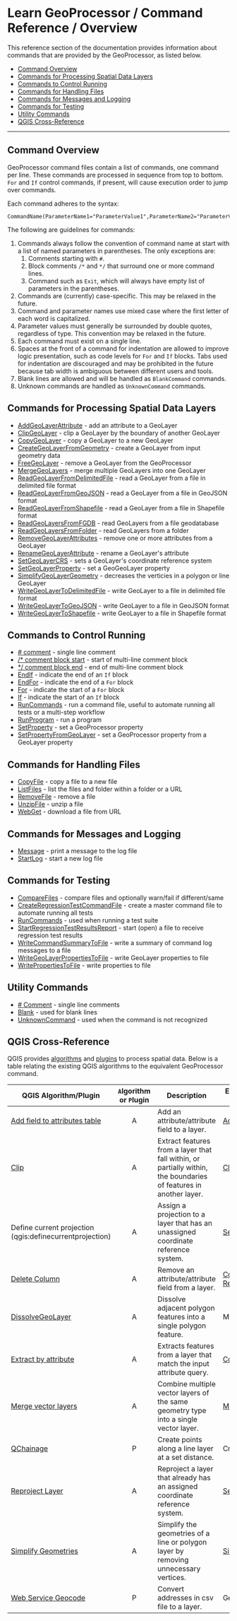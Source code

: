 # Learn GeoProcessor / Command Reference / Overview #

This reference section of the documentation provides information about commands that are provided
by the GeoProcessor, as listed below.

* [Command Overview](#command-overview)
* [Commands for Processing Spatial Data Layers](#commands-for-processing-spatial-data-layers)
* [Commands to Control Running](#commands-to-control-running)
* [Commands for Handling Files](#commands-for-handling-files)
* [Commands for Messages and Logging](#commands-for-messages-and-logging)
* [Commands for Testing](#commands-for-testing)
* [Utility Commands](#utility-commands)
* [QGIS Cross-Reference](#qgis-cross-reference)

---------------------------

## Command Overview ##

GeoProcessor command files contain a list of commands, one command per line.
These commands are processed in sequence from top to bottom.
`For` and `If` control commands, if present, will cause execution order to jump over commands.

Each command adheres to the syntax:

```text
CommandName(ParameterName1="ParameterValue1",ParameterName2="ParameterValue2",...)
```

The following are guidelines for commands:

1. Commands always follow the convention of command name at start with a list of named parameters in parentheses.
The only exceptions are:
	1. Comments starting with `#`.
	2. Block comments `/*` and `*/` that surround one or more command lines.
	3. Command such as `Exit`, which will always have empty list of parameters in the parentheses.
2. Commands are (currently) case-specific.  This may be relaxed in the future.
3. Command and parameter names use mixed case where the first letter of each word is capitalized.
4. Parameter values must generally be surrounded by double quotes, regardless of type.
This convention may be relaxed in the future.
5. Each command must exist on a single line.
6. Spaces at the front of a command for indentation are allowed to improve logic presentation,
such as code levels for `For` and `If` blocks.
Tabs used for indentation are discouraged and may be prohibited in the future because tab width is ambiguous between different users and tools.
7. Blank lines are allowed and will be handled as `BlankCommand` commands.
8. Unknown commands are handled as `UnknownCommand` commands.

## Commands for Processing Spatial Data Layers ##

* [AddGeoLayerAttribute](AddGeoLayerAttribute/AddGeoLayerAttribute) - add an attribute to a GeoLayer
* [ClipGeoLayer](ClipGeoLayer/ClipGeoLayer) - clip a GeoLayer by the boundary of another GeoLayer 
* [CopyGeoLayer](CopyGeoLayer/CopyGeoLayer) - copy a GeoLayer to a new GeoLayer
* [CreateGeoLayerFromGeometry](CreateGeoLayerFromGeometry/CreateGeoLayerFromGeometry) - create a GeoLayer from input geometry data
* [FreeGeoLayer](FreeGeoLayer/FreeGeoLayer) - remove a GeoLayer from the GeoProcessor
* [MergeGeoLayers](MergeGeoLayers/MergeGeoLayers) - merge multiple GeoLayers into one GeoLayer
* [ReadGeoLayerFromDelimitedFile](ReadGeoLayerFromDelimitedFile/ReadGeoLayerFromDelimitedFile) - read a GeoLayer from a file in delimited file format
* [ReadGeoLayerFromGeoJSON](ReadGeoLayerFromGeoJSON/ReadGeoLayerFromGeoJSON) - read a GeoLayer from a file in GeoJSON format
* [ReadGeoLayerFromShapefile](ReadGeoLayerFromShapefile/ReadGeoLayerFromShapefile) - read a GeoLayer from a file in Shapefile format
* [ReadGeoLayersFromFGDB](ReadGeoLayersFromFGDB/ReadGeoLayersFromFGDB) - read GeoLayers from a file geodatabase
* [ReadGeoLayersFromFolder](ReadGeoLayersFromFolder/ReadGeoLayersFromFolder) - read GeoLayers from a folder
* [RemoveGeoLayerAttributes](RemoveGeoLayerAttributes/RemoveGeoLayerAttributes) - remove one or more attributes from a GeoLayer
* [RenameGeoLayerAttribute](RenameGeoLayerAttribute/RenameGeoLayerAttribute) - rename a GeoLayer's attribute
* [SetGeoLayerCRS](SetGeoLayerCRS/SetGeoLayerCRS) - sets a GeoLayer's coordinate reference system
* [SetGeoLayerProperty](SetGeoLayerProperty/SetGeoLayerProperty) - set a GeoGeoLayer property
* [SimplifyGeoLayerGeometry](SimplifyGeoLayerGeometry/SimplifyGeoLayerGeometry) - decreases the verticies in a polygon or line GeoLayer 
* [WriteGeoLayerToDelimitedFile](WriteGeoLayerToDelimitedFile/WriteGeoLayerToDelimitedFile) - write GeoLayer to a file in delimited file format
* [WriteGeoLayerToGeoJSON](WriteGeoLayerToGeoJSON/WriteGeoLayerToGeoJSON) - write GeoLayer to a file in GeoJSON format
* [WriteGeoLayerToShapefile](WriteGeoLayerToShapefile/WriteGeoLayerToShapefile) - write GeoLayer to a file in Shapefile format

## Commands to Control Running ##

* [\# comment](HashComment/HashComment) - single line comment
* [/\* comment block start](CommentBlockStart/CommentBlockStart) - start of multi-line comment block
* [\*/ comment block end](CommentBlockEnd/CommentBlockEnd) - end of multi-line comment block
* [EndIf](EndIf/EndIf) - indicate the end of an `If` block
* [EndFor](EndFor/EndFor) - indicate the end of a `For` block
* [For](For/For) - indicate the start of a `For` block
* [If](If/If) - indicate the start of an `If` block
* [RunCommands](RunCommands/RunCommands) - run a command file, useful to automate running all tests or a multi-step workflow
* [RunProgram](RunProgram/RunProgram) - run a program
* [SetProperty](SetProperty/SetProperty) - set a GeoProcessor property
* [SetPropertyFromGeoLayer](SetPropertyFromGeoLayer/SetPropertyFromGeoLayer) - set a GeoProcessor property from a GeoLayer property

## Commands for Handling Files ##

* [CopyFile](CopyFile/CopyFile) - copy a file to a new file
* [ListFiles](ListFiles/ListFiles) - list the files and folder within a folder or a URL
* [RemoveFile](RemoveFile/RemoveFile) - remove a file
* [UnzipFile](UnzipFile/UnzipFile) - unzip a file
* [WebGet](WebGet/WebGet) - download a file from URL

## Commands for Messages and Logging ##

* [Message](Message/Message) - print a message to the log file
* [StartLog](StartLog/StartLog) - start a new log file

## Commands for Testing ##

* [CompareFiles](CompareFiles/CompareFiles) - compare files and optionally warn/fail if different/same
* [CreateRegressionTestCommandFile](CreateRegressionTestCommandFile/CreateRegressionTestCommandFile) - create a master command file to automate running all tests
* [RunCommands](RunCommands/RunCommands) - used when running a test suite
* [StartRegressionTestResultsReport](StartRegressionTestResultsReport/StartRegressionTestResultsReport) - start (open) a file to receive regression test results
* [WriteCommandSummaryToFile](WriteCommandSummaryToFile/WriteCommandSummaryToFile) - write a summary of command log messages to a file
* [WriteGeoLayerPropertiesToFile](WriteGeoLayerPropertiesToFile/WriteGeoLayerPropertiesToFile) - write GeoLayer properties to file
* [WritePropertiesToFile](WritePropertiesToFile/WritePropertiesToFile) - write properties to file

## Utility Commands ##

* [# Comment](Comment/Comment) - single line comments
* [Blank](Blank/Blank) - used for blank lines
* [UnknownCommand](UnknownCommand/UnknownCommand) - used when the command is not recognized

## QGIS Cross-Reference ##

QGIS provides [algorithms](https://docs.qgis.org/2.8/en/docs/user_manual/processing/console.html) and [plugins](https://plugins.qgis.org/) to process spatial data. Below is a table relating the existing QGIS algorithms to the equivalent GeoProcessor command. 

|QGIS Algorithm/Plugin| `A`lgorithm or `P`lugin |Description|Equivalent GeoProcessor Command(s)|Comment/Status|
|----|:---:|---|---|---|
|[Add field to attributes table](https://docs.qgis.org/2.8/en/docs/user_manual/processing_algs/qgis/vector_table_tools/addfieldtoattributestable.html)|A|Add an attribute/attribute field to a layer.| [AddGeoLayerAttribute](AddGeoLayerAttribute/AddGeoLayerAttribute) | Completed|
|[Clip](https://docs.qgis.org/2.14/en/docs/user_manual/processing_algs/qgis/vector_overlay_tools.html)|A| Extract features from a layer that fall within, or partially within, the boundaries of features in another layer.|[ClipGeoLayer](ClipGeoLayer/ClipGeoLayer)|Completed|
|Define current projection (qgis:definecurrentprojection)|A|Assign a projection to a layer that has an unassigned coordinate reference system.|[SetGeoLayerCRS](SetGeoLayerCRS/SetGeoLayerCRS)|Completed|
|[Delete Column](https://docs.qgis.org/2.8/en/docs/user_manual/processing_algs/qgis/vector_table_tools/deletecolumn.html)|A|Remove an attribute/attribute field from a layer.|[CopyGeoLayer](CopyGeoLayer/CopyGeoLayer) and [RemoveGeoLayerAttributes](RemoveGeoLayerAttributes/RemoveGeoLayerAttributes)|Completed|
|[DissolveGeoLayer](https://docs.qgis.org/2.8/en/docs/user_manual/processing_algs/qgis/vector_geometry_tools/dissolve.html)|A|Dissolve adjacent polygon features into a single polygon feature.|MergeGeoLayerFeatures|In Queue
|[Extract by attribute](https://docs.qgis.org/2.8/en/docs/user_manual/processing_algs/qgis/vector_selection_tools/extractbyattribute.html)|A|Extracts features from a layer that match the input attribute query.| [CopyGeoLayer](CopyGeoLayer/CopyGeoLayer)| Completed|
|[Merge vector layers](https://docs.qgis.org/2.8/en/docs/user_manual/processing_algs/qgis/vector_general_tools/mergevectorlayers.html)|A|Combine multiple vector layers of the same geometry type into a single vector layer. | [MergeGeoLayers](MergeGeoLayers/MergeGeoLayers)| Under construction|
|[QChainage](https://plugins.qgis.org/plugins/qchainage/)|P|Create points along a line layer at a set distance.|CreatePointsAlongALine|In Queue|
|[Reproject Layer](https://docs.qgis.org/2.8/en/docs/user_manual/processing_algs/qgis/vector_general_tools/reprojectlayer.html)|A| Reproject a layer that already has an assigned coordinate reference system.|[SetGeoLayerCRS](SetGeoLayerCRS/SetGeoLayerCRS)|Completed|
|[Simplify Geometries](https://docs.qgis.org/2.8/en/docs/user_manual/processing_algs/qgis/vector_geometry_tools/simplifygeometries.html)|A|Simplify the geometries of a line or polygon layer by removing unnecessary vertices.| [SimplifyGeoLayerGeometry](SimplifyGeoLayerGeometry/SimplifyGeoLayerGeometry)|Completed|
|[Web Service Geocode](https://plugins.qgis.org/plugins/GeoCoding/)|P|Convert addresses in csv file to a layer.|Geocode|In Queue|



